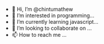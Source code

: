 - 👋 Hi, I’m @chintumathew
- 👀 I’m interested in programming...
- 🌱 I’m currently learning javascript...
- 💞️ I’m looking to collaborate on ...
- 📫 How to reach me ...

<!---
chintumathew/chintumathew is a ✨ special ✨ repository because its `README.md` (this file) appears on your GitHub profile.
You can click the Preview link to take a look at your changes.
--->
